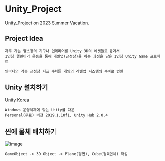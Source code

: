 # Unity_Project
Unity_Project on 2023 Summer Vacation.

## Project Idea
```
자주 가는 헬스장의 기구나 인테리어를 Unity 3D의 에셋들로 옮겨서
1인칭 헬린이가 운동을 통해 레벨업(근성장)을 하는 과정을 담은 1인칭 Unity Game 프로젝트

인바디의 각종 근성장 지표 수치를 게임의 레벨업 시스템의 수치로 변환
```

## Unity 설치하기

[Unity Korea](https://unity.com/kr/download)
```
Windows 운영체제에 맞는 Unity를 다운
Personal(무료) 버전 2019.1.10f1, Unity Hub 2.0.4
```
## 씬에 물체 배치하기

![image](https://github.com/chihyeonWON/Unity_VR/assets/58906858/90c85383-7bb4-4a70-bfc5-c79773422621)
```
GameObject -> 3D Object -> Plane(평면), Cube(정육면체) 작성
```
